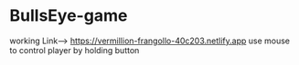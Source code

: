 # BullsEye-game
working Link--> https://vermillion-frangollo-40c203.netlify.app
use mouse to control player by holding button
